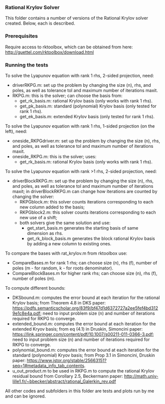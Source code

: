### Rational Krylov Solver

This folder contains a number of versions of the Rational Krylov solver created. Below, each is described.

### Prerequisites

Require access to rktoolbox, which can be obtained from here: http://guettel.com/rktoolbox/download.html


### Running the tests

To solve the Lyapunov equation with rank 1 rhs, 2-sided projection, need:
- driverRKPG.m: set up the problem by changing the size (n), rhs, and poles, as well as tolerance tol and maximum number of iterations maxit.
- RKPG.m: this is the solver; can choose the basis from:
    - get_rk_basis.m: rational Krylov basis (only works with rank 1 rhs).
    - get_pk_basis.m: standard (polynomial) Krylov basis (only tested for rank 1 rhs).
    - get_ek_basis.m: extended Krylov basis (only tested for rank 1 rhs).

To solve the Lyapunov equation with rank 1 rhs, 1-sided projection (on the left), need:
- oneside_RKPGdriver.m: set up the problem by changing the size (n), rhs, and poles, as well as tolerance tol and maximum number of iterations maxit.
- oneside_RKPG.m: this is the solver; uses:
    - get_rk_basis.m: rational Krylov basis (only works with rank 1 rhs).

To solve the Lyapunov equation with rank >1 rhs, 2-sided projection, need:
- driverBlockRKPG.m: set up the problem by changing the size (n), rhs, and poles, as well as tolerance tol and maximum number of iterations maxit; in driverBlockRKPG.m can change how iterations are counted by changing the solver:
    - RKPGblock.m: this solver counts iterations corresponding to each new column added to the basis; 
    - RKPGblock2.m: this solver counts iterations corresponding to each new use of a shift;
    - both solvers give the same solution and use:
        - get_start_basis.m generates the starting basis of same dimension as rhs.
        - get_rk_block_basis.m generates the block rational Krylov basis by adding a new column to existing ones.

To compare the bases with rat_krylov.m from rktoolbox use:
- CompareBases.m for rank 1 rhs; can choose size (n), rhs (f), number of poles (m - for random, k - for roots denominator).
- CompareBlockBases.m for higher rank rhs; can choose size (n), rhs (f), number of poles (m).

To compute different bounds: 
- DKSbound.m: computes the error bound at each iteration for the rational Krylov basis; from Theorem 4.8 in DKS paper: https://pdfs.semanticscholar.org/83f9/bf47d1d6372727a2ee5fef4bd3129e1c8e4a.pdf; need to input problem size (n) and number of iterations required for RKPG to converge.
- extended_bound.m: computes the error bound at each iteration for the extended Kryov basis; from eq (4.1) in Druskin, Simoncini paper: https://link.springer.com/content/pdf/10.1007/s00211-011-0366-3.pdf; need to input problem size (n) and number of iterations required for RKPG to converge.
- polynomial_bound.m: computes the error bound at each iteration for the standard (polynomial) Kryov basis; from Prop 3.1 in Simoncini, Druskin paper: https://www.jstor.org/stable/25663151?seq=1#metadata_info_tab_contents.
- u_out_product.m to be used in RKPG.m to compute the rational Krylov residual bound from Corollary 2.5, Beckermann paper: http://math.univ-lille1.fr/~bbecker/abstract/rational_Galerkin_rev.pdf

All other codes and subfolders in this folder are tests and plots run by me and can be ignored.